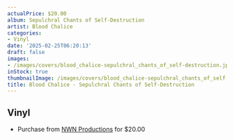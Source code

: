 ```yaml
---
actualPrice: $20.00
album: Sepulchral Chants of Self-Destruction
artist: Blood Chalice
categories:
- Vinyl
date: '2025-02-25T06:20:13'
draft: false
images:
- /images/covers/blood_chalice-sepulchral_chants_of_self-destruction.jpg
inStock: true
thumbnailImage: /images/covers/blood_chalice-sepulchral_chants_of_self-destruction-thumb.jpg
title: Blood Chalice - Sepulchral Chants of Self-Destruction
---
```


## Vinyl
* Purchase from [NWN Productions](http://shop.nwnprod.com/index.php?route=product/product&path=75&product_id=29188&sort=pd.name&order=ASC) for $20.00
